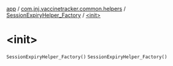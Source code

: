 [app](../../index.md) / [com.jnj.vaccinetracker.common.helpers](../index.md) / [SessionExpiryHelper_Factory](index.md) / [&lt;init&gt;](./-init-.md)

# &lt;init&gt;

`SessionExpiryHelper_Factory()`
`SessionExpiryHelper_Factory()`